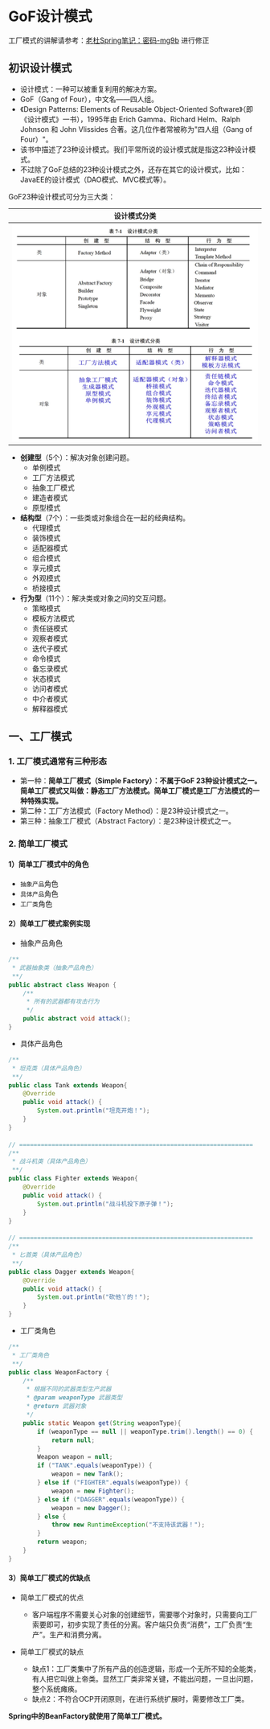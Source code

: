# GoF设计模式

工厂模式的讲解请参考：[老杜Spring笔记：密码-mg9b](https://www.yuque.com/docs/share/866abad4-7106-45e7-afcd-245a733b073f?# ) 进行修正

## 初识设计模式

- 设计模式：一种可以被重复利用的解决方案。
- GoF（Gang of Four），中文名——四人组。
- 《Design Patterns: Elements of Reusable Object-Oriented Software》（即《设计模式》一书），1995年由 Erich Gamma、Richard Helm、Ralph Johnson 和 John Vlissides 合著。这几位作者常被称为"四人组（Gang of Four）"。
- 该书中描述了23种设计模式。我们平常所说的设计模式就是指这23种设计模式。
- 不过除了GoF总结的23种设计模式之外，还存在其它的设计模式，比如：JavaEE的设计模式（DAO模式、MVC模式等）。



GoF23种设计模式可分为三大类：

|                         设计模式分类                         |
| :----------------------------------------------------------: |
| ![image-20230508191529678](GoF设计模式.assets/image-20230508191529678.png) |



- **创建型**（5个）：解决对象创建问题。
  - 单例模式
  - 工厂方法模式
  - 抽象工厂模式
  - 建造者模式
  - 原型模式
- **结构型**（7个）：一些类或对象组合在一起的经典结构。
  - 代理模式
  - 装饰模式
  - 适配器模式
  - 组合模式
  - 享元模式
  - 外观模式
  - 桥接模式
- **行为型**（11个）：解决类或对象之间的交互问题。
  - 策略模式
  - 模板方法模式
  - 责任链模式
  - 观察者模式
  - 迭代子模式
  - 命令模式
  - 备忘录模式
  - 状态模式
  - 访问者模式
  - 中介者模式
  - 解释器模式



## 一、工厂模式

### 1. 工厂模式通常有三种形态

- 第一种：**简单工厂模式（Simple Factory）：不属于GoF 23种设计模式之一。简单工厂模式又叫做：静态工厂方法模式。简单工厂模式是工厂方法模式的一种特殊实现。**
- 第二种：工厂方法模式（Factory Method）：是23种设计模式之一。
- 第三种：抽象工厂模式（Abstract Factory）：是23种设计模式之一。



### 2. 简单工厂模式

#### 1）简单工厂模式中的角色

- `抽象产品`角色
- `具体产品`角色
- `工厂类`角色



#### 2）简单工厂模式案例实现

- 抽象产品角色

```java
/**
 * 武器抽象类（抽象产品角色）
 **/
public abstract class Weapon {
    /**
     * 所有的武器都有攻击行为
     */
    public abstract void attack();
}
```



- 具体产品角色

```java
/**
 * 坦克类（具体产品角色）
 **/
public class Tank extends Weapon{
    @Override
    public void attack() {
        System.out.println("坦克开炮！");
    }
}

// =================================================================
/**
 * 战斗机类（具体产品角色）
 **/
public class Fighter extends Weapon{
    @Override
    public void attack() {
        System.out.println("战斗机投下原子弹！");
    }
}

// =================================================================
/**
 * 匕首类（具体产品角色）
 **/
public class Dagger extends Weapon{
    @Override
    public void attack() {
        System.out.println("砍他丫的！");
    }
}
```



- 工厂类角色

```java
/**
 * 工厂类角色
 **/
public class WeaponFactory {
    /**
     * 根据不同的武器类型生产武器
     * @param weaponType 武器类型
     * @return 武器对象
     */
    public static Weapon get(String weaponType){
        if (weaponType == null || weaponType.trim().length() == 0) {
            return null;
        }
        Weapon weapon = null;
        if ("TANK".equals(weaponType)) {
            weapon = new Tank();
        } else if ("FIGHTER".equals(weaponType)) {
            weapon = new Fighter();
        } else if ("DAGGER".equals(weaponType)) {
            weapon = new Dagger();
        } else {
            throw new RuntimeException("不支持该武器！");
        }
        return weapon;
    }
}
```





#### 3）简单工厂模式的优缺点

- 简单工厂模式的优点
  - 客户端程序不需要关心对象的创建细节，需要哪个对象时，只需要向工厂索要即可，初步实现了责任的分离。客户端只负责“消费”，工厂负责“生产”。生产和消费分离。

- 简单工厂模式的缺点
  - 缺点1：工厂类集中了所有产品的创造逻辑，形成一个无所不知的全能类，有人把它叫做上帝类。显然工厂类非常关键，不能出问题，一旦出问题，整个系统瘫痪。
  - 缺点2：不符合OCP开闭原则，在进行系统扩展时，需要修改工厂类。

**Spring中的BeanFactory就使用了简单工厂模式。**



















